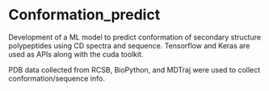 # Conformation_predict
Development of a ML model to predict conformation of secondary structure polypeptides using CD spectra and sequence.
Tensorflow and Keras are used as APIs along with the cuda toolkit.

PDB data collected from RCSB, BioPython, and MDTraj were used to collect conformation/sequence info.

